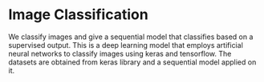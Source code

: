 # Image Classification
We classify images and give a sequential model that classifies based on a supervised output.
This is a deep learning model that employs artificial neural networks to classify images using keras and tensorflow.
The datasets are obtained from keras library and a sequential model applied on it.

